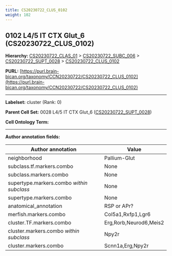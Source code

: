 ```yaml
---
title: CS20230722_CLUS_0102
weight: 102
---
```

## 0102 L4/5 IT CTX Glut_6 (CS20230722_CLUS_0102)
<b>Hierarchy: </b>
[CS20230722_CLAS_01](../CS20230722_CLAS_01) >
[CS20230722_SUBC_006](../CS20230722_SUBC_006) >
[CS20230722_SUPT_0028](../CS20230722_SUPT_0028) >
[CS20230722_CLUS_0102](../CS20230722_CLUS_0102)

**PURL:** [https://purl.brain-bican.org/taxonomy/CCN20230722/CS20230722_CLUS_0102](https://purl.brain-bican.org/taxonomy/CCN20230722/CS20230722_CLUS_0102)

---


**Labelset:** cluster (Rank: 0)

**Parent Cell Set:** 0028 L4/5 IT CTX Glut_6 ([CS20230722_SUPT_0028](../CS20230722_SUPT_0028))



**Cell Ontology Term:** 

[MARKER GENES.]: #


---

[TRANSFERRED ANNOTATIONS.]: #


[AUTHOR ANNOTATION FIELDS.]: #


**Author annotation fields:**

| Author annotation | Value |
|-------------------|-------|
|neighborhood|Pallium-Glut|
|subclass.tf.markers.combo|None|
|subclass.markers.combo|None|
|supertype.markers.combo _within subclass_|None|
|supertype.markers.combo|None|
|anatomical_annotation|RSP or APr?|
|merfish.markers.combo|Col5a1,Rxfp1,Lgr6|
|cluster.TF.markers.combo|Erg,Rorb,Neurod6,Meis2|
|cluster.markers.combo _within subclass_|Npy2r|
|cluster.markers.combo|Scnn1a,Erg,Npy2r|

